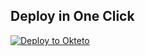 
## Deploy in One Click

[![Deploy to Okteto](https://okteto.com/develop-okteto.svg)](https://cloud.okteto.com/deploy?repository=https://github.com/iroboter5/Minicomponente-main)
